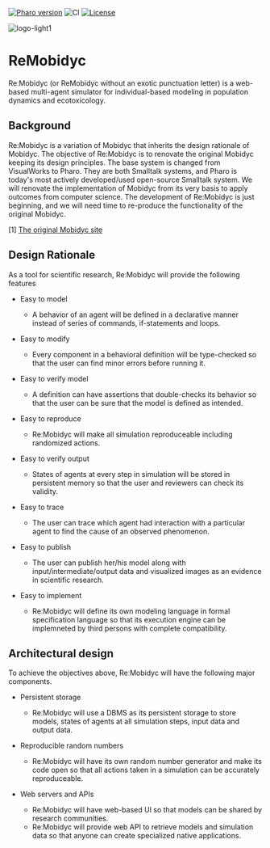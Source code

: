 [![Pharo version](https://img.shields.io/badge/Pharo-8.0-%23aac9ff.svg)](https://pharo.org/download)
![CI](https://github.com/tomooda/ViennaTalk/actions/workflows/test.yml/badge.svg)
[![License](https://img.shields.io/badge/license-MIT-blue.svg)](https://raw.githubusercontent.com/cormas/cormas/master/LICENSE)

![logo-light1](images/logo-light1.png)

# ReMobidyc
ReːMobidyc (or ReMobidyc without an exotic punctuation letter) is a web-based multi-agent simulator for individual-based modeling in population dynamics and ecotoxicology.

## Background
Re:Mobidyc is a variation of Mobidyc that inherits the design rationale
of Mobidyc.
The objective of Re:Mobidyc is to renovate the original Mobidyc keeping
its design principles.
The base system is changed from VisualWorks to Pharo.
They are both Smalltalk systems, and Pharo is today's most actively
developed/used open-source Smalltalk system.
We will renovate the implementation of Mobidyc from its very basis to
apply outcomes from computer science.
The development of Re:Mobidyc is just beginning, and we will need time
to re-produce the functionality of the original Mobidyc.

[1] [The original Mobidyc site](https://mobidyc.cnrs.fr/index.php?title=English_summary)

## Design Rationale
As a tool for scientific research, ReːMobidyc will provide the following features

* Easy to model
  - A behavior of an agent will be defined in a declarative manner instead of series of commands, if-statements and loops.

* Easy to modify
  - Every component in a behavioral definition will be type-checked so that the user can find minor errors before running it.

* Easy to verify model
  - A definition can have assertions that double-checks its behavior so that the user can be sure that the model is defined as intended.

* Easy to reproduce
  - ReːMobidyc will make all simulation reproduceable including randomized actions.

* Easy to verify output
  - States of agents at every step in simulation will be stored in persistent memory so that the user and reviewers can check its validity.

* Easy to trace
  - The user can trace which agent had interaction with a particular agent to find the cause of an observed phenomenon. 

* Easy to publish
  - The user can publish her/his model along with input/intermediate/output data and visualized images as an evidence in scientific research.

* Easy to implement
  - ReːMobidyc will define its own modeling language in formal specification language so that its execution engine can be implemneted by third persons with complete compatibility.

## Architectural design
To achieve the objectives above, ReːMobidyc will have the following major components.

* Persistent storage
  - ReːMobidyc will use a DBMS as its persistent storage to store models, states of agents at all simulation steps, input data and output data.

* Reproducible random numbers
  - ReːMobidyc will have its own random number generator and make its code open so that all actions taken in a simulation can be accurately reproduceable.

* Web servers and APIs
  - ReːMobidyc will have web-based UI so that models can be shared by research communities.
  - ReːMobidyc will provide web API to retrieve models and simulation data so that anyone can create specialized native applications.
